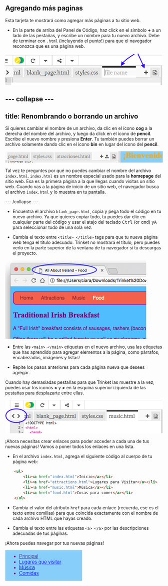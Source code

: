 ## Agregando más paginas

Esta tarjeta te mostrará como agregar más páginas a tu sitio web.

- En la parte de arriba del Panel de Código, haz click en el símbolo **+** a un lado de las pestañas, y escribe un nombre para tu nuevo archivo. Debe de terminar con `.html` (incluyendo el punto!) para que el navegador reconozca que es una página web.

![Añadiendo un nuevo archivo en Trinket](images/tktNewFileArrows.png)

## \--- collapse \---

## title: Renombrando o borrando un archivo

Si quieres cambiar el nombre de un archivo, da clic en el ícono **cog** a la derecha del nombre del archivo, y luego da click en el ícono de **pencil**. Escribe el nuevo nombre y presiona **Enter**. Tu también puedes borrar un archivo solamente dando clic en el icono **bin** en lugar del icono del **pencil**.

![](images/EditFilename.png)

Tal vez te preguntes por qué no puedes cambiar el nombre del archivo `index.html`. `index.html` es un nombre especial usado para la **homepage** del sitio web. Esa es la primera página a la que llegas cuando visitas un sitio web. Cuando vas a la página de inicio de un sitio web, el navegador busca el archivo `index.html` y lo muestra en tu pantalla.

\--- /collapse \---

- Encuentra el archivo `blank_page.html`, copia y pega todo el código en tu nuevo archivo. Ya que quieres copiar todo, tu puedes dar clic en cualquier parte del código y usar el atajo del teclado <kbd>Ctrl</kbd> (or <kbd>cmd</kbd>) y<kbd>A</kbd> para seleccionar todo de una sola vez.

- Cambia el texto entre `<title> </title>` tags para que tu nueva página web tenga el título adecuado. Trinket no mostrará el título, pero puedes verlo en la parte superior de la ventana de tu navegador si tu descargas el proyecto.

![El título de la página que se muestra en la pestaña del navegador](images/egLocalFileWindowTitle.png)

- Entre las `<main> </main>` etiquetas en el nuevo archivo, usa las etiquetas que has aprendido para agregar elementos a la página, como párrafos, encabezados, imágenes y listas!

- Repite los pasos anteriores para cada página nueva que desees agregar.

Cuando hay demasiadas pestañas para que Trinket las muestre a la vez, puedes usar los iconos **<** y **>** en la esquina superior izquierda de las pestañas para desplazarte entre ellas.

![Los botones para desplazar las pestañas](images/tktScrollTabIcons.png)

¡Ahora necesitas crear enlaces para poder acceder a cada una de tus nuevas páginas! Vamos a poner todos los enlaces en una lista.

- En el archivo `index.html`, agrega el siguiente código al cuerpo de tu página web:

```html
    <ul>
        <li><a href="index.html">Inicio</a></li>
        <li><a href="attractions.html">Lugares para Visitar</a></li>
        <li><a href="music.html">Música</a></li>
        <li><a href="food.html">Cosas para comer</a></li>
    </ul>
```

- Cambia el valor del atributo ` href ` para cada enlace (recuerda, ese es el texto entre comillas) para que coincida exactamente con el nombre de cada archivo HTML que hayas creado.

- Cambia el texto entre las etiquetas `<a> </a>` por las descripciones adecuadas de tus páginas.

¡Ahora puedes navegar por tus nuevas páginas!

![Ejemplo de lista de enlaces en una página web](images/egListOfPageLinks.png)